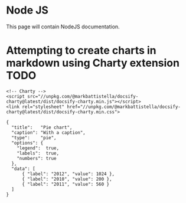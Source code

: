 # Node JS

This page will contain NodeJS documentation.

# Attempting to create charts in markdown using Charty extension TODO


    <!-- Charty -->
    <script src="//unpkg.com/@markbattistella/docsify-charty@latest/dist/docsify-charty.min.js"></script>
    <link rel="stylesheet" href="//unpkg.com/@markbattistella/docsify-charty@latest/dist/docsify-charty.min.css">


```charty
{
  "title":   "Pie chart",
  "caption": "With a caption",
  "type":    "pie",
  "options": {
    "legend":  true,
    "labels":  true,
    "numbers": true
  },
  "data": [
      { "label": "2012", "value": 1024 },
      { "label": "2010", "value": 200 },
      { "label": "2011", "value": 560 }
  ]
}
```